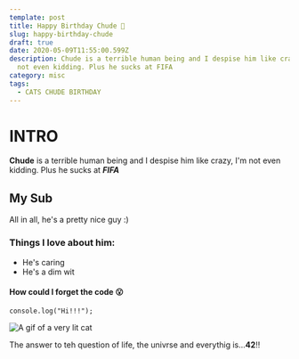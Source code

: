 ```yaml
---
template: post
title: Happy Birthday Chude 🎉
slug: happy-birthday-chude
draft: true
date: 2020-05-09T11:55:00.599Z
description: Chude is a terrible human being and I despise him like crazy, I'm
  not even kidding. Plus he sucks at FIFA
category: misc
tags:
  - CATS CHUDE BIRTHDAY
---
```

# **INTRO**

**Chude** is a terrible human being and I despise him like crazy, I'm not even kidding. Plus he sucks at ***FIFA***



## **My Sub**

All in all, he's a pretty nice guy :)



### Things I love about him:

* He's caring
* He's a dim wit



#### How could I forget the code 😮

`console.log("Hi!!!");`

![A  gif of a very lit cat](/media/cat.gif "A very lit cat")



The answer to teh question of life, the univrse and everythig is...**42**!!